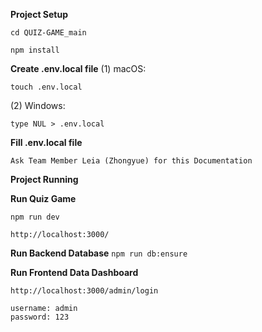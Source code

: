 ****Project Setup****

```
cd QUIZ-GAME_main
```
```
npm install
```

**Create .env.local file**
(1) macOS:
```
touch .env.local
```
(2) Windows:
```
type NUL > .env.local
```

**Fill .env.local file**
```
Ask Team Member Leia (Zhongyue) for this Documentation
```

****Project Running****

**Run Quiz Game**
```
npm run dev
```
```
http://localhost:3000/
```

**Run Backend Database**
``
npm run db:ensure
``

**Run Frontend Data Dashboard**
```
http://localhost:3000/admin/login
```
```
username: admin
password: 123
```
